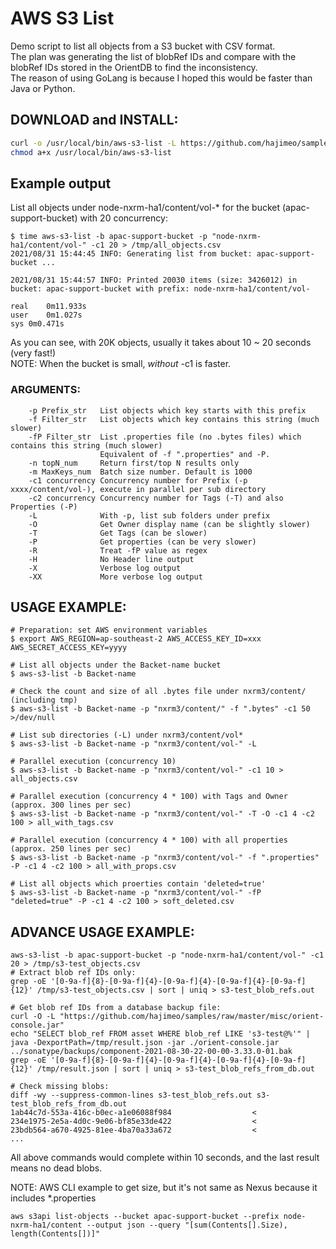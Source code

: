 # AWS S3 List
Demo script to list all objects from a S3 bucket with CSV format.  
The plan was generating the list of blobRef IDs and compare with the blobRef IDs stored in the OrientDB to find the inconsistency.  
The reason of using GoLang is because I hoped this would be faster than Java or Python.

## DOWNLOAD and INSTALL:
```bash
curl -o /usr/local/bin/aws-s3-list -L https://github.com/hajimeo/samples/raw/master/misc/aws-s3-list_$(uname)
chmod a+x /usr/local/bin/aws-s3-list
```

## Example output
List all objects under node-nxrm-ha1/content/vol-* for the bucket (apac-support-bucket) with 20 concurrency:
```
$ time aws-s3-list -b apac-support-bucket -p "node-nxrm-ha1/content/vol-" -c1 20 > /tmp/all_objects.csv
2021/08/31 15:44:45 INFO: Generating list from bucket: apac-support-bucket ...

2021/08/31 15:44:57 INFO: Printed 20030 items (size: 3426012) in bucket: apac-support-bucket with prefix: node-nxrm-ha1/content/vol-

real	0m11.933s
user	0m1.027s
sys	0m0.471s
```
As you can see, with 20K objects, usually it takes about 10 ~ 20 seconds (very fast!)  
NOTE: When the bucket is small, *without* -c1 is faster.

### ARGUMENTS:
```
    -p Prefix_str   List objects which key starts with this prefix
    -f Filter_str   List objects which key contains this string (much slower)
    -fP Filter_str  List .properties file (no .bytes files) which contains this string (much slower)
                    Equivalent of -f ".properties" and -P.
    -n topN_num     Return first/top N results only
    -m MaxKeys_num  Batch size number. Default is 1000
    -c1 concurrency Concurrency number for Prefix (-p xxxx/content/vol-), execute in parallel per sub directory
    -c2 concurrency Concurrency number for Tags (-T) and also Properties (-P)
    -L              With -p, list sub folders under prefix
    -O              Get Owner display name (can be slightly slower)
    -T              Get Tags (can be slower)
    -P              Get properties (can be very slower)
    -R              Treat -fP value as regex
    -H              No Header line output
    -X              Verbose log output
    -XX             More verbose log output
```

## USAGE EXAMPLE:
    # Preparation: set AWS environment variables
    $ export AWS_REGION=ap-southeast-2 AWS_ACCESS_KEY_ID=xxx AWS_SECRET_ACCESS_KEY=yyyy

    # List all objects under the Backet-name bucket 
    $ aws-s3-list -b Backet-name

    # Check the count and size of all .bytes file under nxrm3/content/ (including tmp)
    $ aws-s3-list -b Backet-name -p "nxrm3/content/" -f ".bytes" -c1 50 >/dev/null

    # List sub directories (-L) under nxrm3/content/vol* 
    $ aws-s3-list -b Backet-name -p "nxrm3/content/vol-" -L

    # Parallel execution (concurrency 10)
    $ aws-s3-list -b Backet-name -p "nxrm3/content/vol-" -c1 10 > all_objects.csv

    # Parallel execution (concurrency 4 * 100) with Tags and Owner (approx. 300 lines per sec)
    $ aws-s3-list -b Backet-name -p "nxrm3/content/vol-" -T -O -c1 4 -c2 100 > all_with_tags.csv

    # Parallel execution (concurrency 4 * 100) with all properties (approx. 250 lines per sec)
    $ aws-s3-list -b Backet-name -p "nxrm3/content/vol-" -f ".properties" -P -c1 4 -c2 100 > all_with_props.csv

    # List all objects which proerties contain 'deleted=true'
    $ aws-s3-list -b Backet-name -p "nxrm3/content/vol-" -fP "deleted=true" -P -c1 4 -c2 100 > soft_deleted.csv

## ADVANCE USAGE EXAMPLE:
```
aws-s3-list -b apac-support-bucket -p "node-nxrm-ha1/content/vol-" -c1 20 > /tmp/s3-test_objects.csv
# Extract blob ref IDs only:
grep -oE '[0-9a-f]{8}-[0-9a-f]{4}-[0-9a-f]{4}-[0-9a-f]{4}-[0-9a-f]{12}' /tmp/s3-test_objects.csv | sort | uniq > s3-test_blob_refs.out

# Get blob ref IDs from a database backup file:
curl -O -L "https://github.com/hajimeo/samples/raw/master/misc/orient-console.jar"
echo "SELECT blob_ref FROM asset WHERE blob_ref LIKE 's3-test@%'" | java -DexportPath=/tmp/result.json -jar ./orient-console.jar ../sonatype/backups/component-2021-08-30-22-00-00-3.33.0-01.bak
grep -oE '[0-9a-f]{8}-[0-9a-f]{4}-[0-9a-f]{4}-[0-9a-f]{4}-[0-9a-f]{12}' /tmp/result.json | sort | uniq > s3-test_blob_refs_from_db.out

# Check missing blobs:
diff -wy --suppress-common-lines s3-test_blob_refs.out s3-test_blob_refs_from_db.out
1ab44c7d-553a-416c-b0ec-a1e06088f984			      <
234e1975-2e5a-4d0c-9e06-bf85e33de422			      <
23bdb564-a670-4925-81ee-4ba70a33a672			      <
...
```
All above commands would complete within 10 seconds, and the last result means no dead blobs.

NOTE: AWS CLI example to get size, but it's not same as Nexus because it includes *.properties
```
aws s3api list-objects --bucket apac-support-bucket --prefix node-nxrm-ha1/content --output json --query "[sum(Contents[].Size), length(Contents[])]"
```